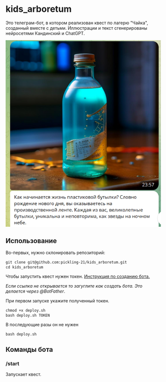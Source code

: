 # kids_arboretum

Это телеграм-бот, в котором реализован квест по лагерю "Чайка", созданный вместе с детьми. Иллюстрации и текст сгенерированы нейросетями Кандинский и СhatGPT.


![Картинка квеста](image.png)


## Использование
Во-первых, нужно склонировать репозиторий:

```shell
git clone git@github.com:pickling-21/kids_arboretum.git
cd kids_arboretum
```

Чтобы запустить квест нужен токен. [Инструкция по созданию бота.](https://core.telegram.org/bots#how-do-i-create-a-bot)

_Если ссылка не открывается то загуглите как создать ботa. Это делается через @BotFather_.

При первом запуске укажите полученный токен. 

```shell
chmod +x deploy.sh
bash deploy.sh TOKEN
```

В последующие разы он не нужен
```shell
bash deploy.sh
```

## Команды бота

### /start

Запускает квест.
